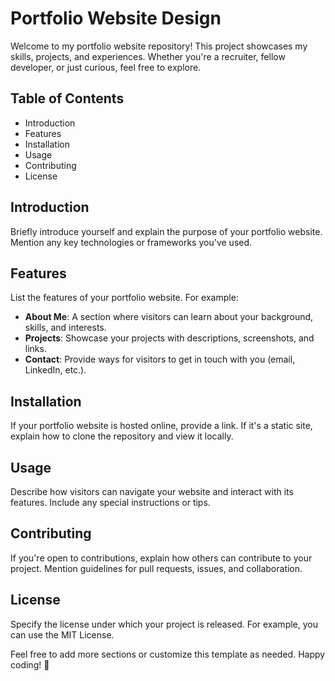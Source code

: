 # Portfolio Website Design

Welcome to my portfolio website repository! This project showcases my skills, projects, and experiences. Whether you're a recruiter, fellow developer, or just curious, feel free to explore.

## Table of Contents
- Introduction
- Features
- Installation
- Usage
- Contributing
- License

## Introduction
Briefly introduce yourself and explain the purpose of your portfolio website. Mention any key technologies or frameworks you've used.

## Features
List the features of your portfolio website. For example:
- **About Me**: A section where visitors can learn about your background, skills, and interests.
- **Projects**: Showcase your projects with descriptions, screenshots, and links.
- **Contact**: Provide ways for visitors to get in touch with you (email, LinkedIn, etc.).

## Installation
If your portfolio website is hosted online, provide a link. If it's a static site, explain how to clone the repository and view it locally.

## Usage
Describe how visitors can navigate your website and interact with its features. Include any special instructions or tips.

## Contributing
If you're open to contributions, explain how others can contribute to your project. Mention guidelines for pull requests, issues, and collaboration.

## License
Specify the license under which your project is released. For example, you can use the MIT License.

Feel free to add more sections or customize this template as needed. Happy coding! 🚀

